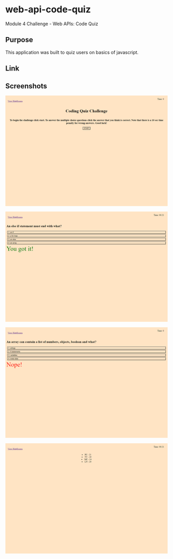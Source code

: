 # web-api-code-quiz
Module 4 Challenge - Web APIs: Code Quiz

## Purpose
This application was built to quiz users on basics of javascript.

## Link


## Screenshots

![Alt text](<assets/images/Coding Quiz Challenge.png>)

![Alt text](<assets/images/Coding Quiz Challenge (1).png>)

![Alt text](<assets/images/Coding Quiz Challenge (2).png>)

![Alt text](<assets/images/Coding Quiz Challenge (3).png>)